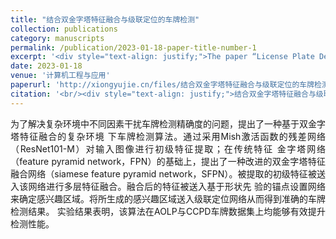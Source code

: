 ```yaml
---
title: "结合双金字塔特征融合与级联定位的车牌检测"
collection: publications
category: manuscripts
permalink: /publication/2023-01-18-paper-title-number-1
excerpt: '<div style="text-align: justify;">The paper “License Plate Detection Using Siamese Feature Pyramid and Cascaded Positioning” presents an algorithm with a Siamese feature pyramid and cascaded positioning. It performs better than traditional methods on relevant datasets.</div>'
date: 2023-01-18
venue: '计算机工程与应用'
paperurl: 'http://xiongyujie.cn/files/结合双金字塔特征融合与级联定位的车牌检测.pdf'
citation: '<br/><div style="text-align: justify;">结合双金字塔特征融合与级联定位的车牌检测, 张俊青，熊玉洁*，孙宪坤，高永彬, 《计算机工程与应用》，2023，59 (2): 240-252</div>'
---
```


<div style="text-align: justify;">为了解决复杂环境中不同因素干扰车牌检测精确度的问题，提出了一种基于双金字塔特征融合的复杂环境 下车牌检测算法。通过采用Mish激活函数的残差网络（ResNet101-M）对输入图像进行初级特征提取；在传统特征 金字塔网络（feature pyramid network，FPN）的基础上，提出了一种改进的双金字塔特征融合网络（siamese feature pyramid network，SFPN）。被提取的初级特征被送入该网络进行多层特征融合。融合后的特征被送入基于形状先 验的锚点设置网络来确定感兴趣区域。将所生成的感兴趣区域送入级联定位网络从而得到准确的车牌检测结果。 实验结果表明，该算法在AOLP与CCPD车牌数据集上均能够有效提升检测性能。</div>

<br/>
